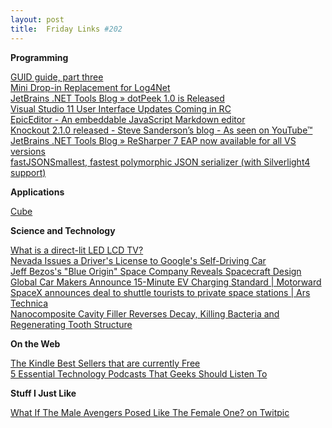 ```yaml
---
layout: post
title:  Friday Links #202
---
```

**Programming**

[GUID guide, part three](http://blogs.msdn.com/b/ericlippert/archive/2012/05/07/guid-guide-part-three.aspx)   
[Mini Drop-in Replacement for Log4Net](http://www.codeproject.com/Articles/136118/Mini-Drop-in-Replacement-for-log4net)   
[JetBrains .NET Tools Blog » dotPeek 1.0 is Released](http://blogs.jetbrains.com/dotnet/2012/05/dotpeek-10-is-released/)   
[Visual Studio 11 User Interface Updates Coming in RC](http://blogs.msdn.com/b/visualstudio/archive/2012/05/08/visual-studio-11-user-interface-updates-coming-in-rc.aspx)   
[EpicEditor - An embeddable JavaScript Markdown editor](http://oscargodson.github.com/EpicEditor/)   
[Knockout 2.1.0 released - Steve Sanderson’s blog - As seen on YouTube™](http://blog.stevensanderson.com/2012/05/09/knockout-2-1-0-released/)   
[JetBrains .NET Tools Blog » ReSharper 7 EAP now available for all VS versions](http://blogs.jetbrains.com/dotnet/2012/05/resharper-7-eap-now-available-for-all-vs-versions/)   
[fastJSONSmallest, fastest polymorphic JSON serializer (with Silverlight4 support)](http://www.codeproject.com/Articles/159450/fastJSON)   


**Applications**

[Cube](http://www.playmapscube.com/)

**Science and Technology**

[What is a direct-lit LED LCD TV?](http://news.consumerreports.org/electronics/2012/05/what-is-a-direct-lit-led-lcd-tv.html?EXTKEY=I72RSE0)   
[Nevada Issues a Driver's License to Google's Self-Driving Car](http://www.popsci.com/cars/article/2012-05/nevada-issues-drivers-license-googles-self-driving-car)   
[Jeff Bezos's "Blue Origin" Space Company Reveals Spacecraft Design](http://www.popsci.com/technology/article/2012-05/jeff-bezoss-blue-origin-space-company-reveals-spacecraft-design)   
[Global Car Makers Announce 15-Minute EV Charging Standard | Motorward](http://www.motorward.com/2012/05/global-car-makers-announce-15-minute-ev-charging-standard/)   
[SpaceX announces deal to shuttle tourists to private space stations | Ars Technica](http://arstechnica.com/science/2012/05/spacex-announces-deal-to-shuttle-tourists-to-private-space-stations/)   
[Nanocomposite Cavity Filler Reverses Decay, Killing Bacteria and Regenerating Tooth Structure](http://www.popsci.com/science/article/2012-05/nanocomposite-cavity-filler-reverses-decay-killing-bacteria-and-regenerating-tooth-structure)

**On the Web**

[The Kindle Best Sellers that are currently Free](http://www.labnol.org/internet/kindle-bestsellers-free/21270/)   
[5 Essential Technology Podcasts That Geeks Should Listen To](http://www.makeuseof.com/tag/5-essential-technology-podcasts-geeks-listen/)

**Stuff I Just Like**

[What If The Male Avengers Posed Like The Female One? on Twitpic](https://twitpic.com/9i8dcn)
